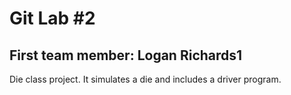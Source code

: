 # Git Lab #2
## First team member: Logan Richards1

Die class project. It simulates a die and includes a driver program.